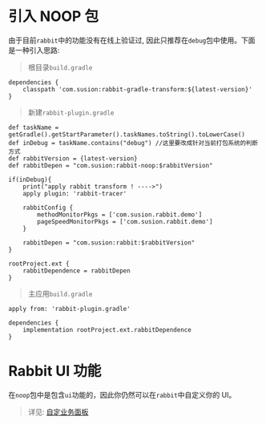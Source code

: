 # 引入 NOOP 包

由于目前`rabbit`中的功能没有在线上验证过, 因此只推荐在`debug`包中使用。下面是一种引入思路:

> 根目录`build.gradle`

```
dependencies {
    classpath 'com.susion:rabbit-gradle-transform:${latest-version}'
}
```

> 新建`rabbit-plugin.gradle`

```
def taskName = getGradle().getStartParameter().taskNames.toString().toLowerCase()
def inDebug = taskName.contains("debug") //这里要改成针对当前打包系统的判断方式
def rabbitVersion = {latest-version}
def rabbitDepen = "com.susion:rabbit-noop:$rabbitVersion"

if(inDebug){
    print("apply rabbit transform ! ---->")
    apply plugin: 'rabbit-tracer'

    rabbitConfig {
        methodMonitorPkgs = ['com.susion.rabbit.demo']
        pageSpeedMonitorPkgs = ['com.susion.rabbit.demo']
    }

    rabbitDepen = "com.susion:rabbit:$rabbitVersion"
}

rootProject.ext {
    rabbitDependence = rabbitDepen
}
```

> 主应用`build.gradle`

```
apply from: 'rabbit-plugin.gradle'

dependencies {
    implementation rootProject.ext.rabbitDependence
}

```

# Rabbit UI 功能

在`noop`包中是包含`ui`功能的，因此你仍然可以在`rabbit`中自定义你的 UI。

> 详见: [自定业务面板](./custom-page.md)
